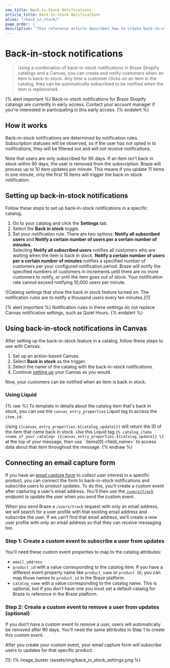 ```yaml
---
nav_title: Back-In-Stock Notifications
article_title: Back-In-Stock Notifications
alias: "/back_in_stock/"
page_order: 1
description: "This reference article describes how to create back-in-stock notifications in Braze Shopify catalogs."
---
```


# Back-in-stock notifications

> Using a combination of back-in-stock notifications in Braze Shopify catalogs and a Canvas, you can create and notify customers when an item is back-in-stock. Any time a customer clicks on an item in the catalog, they can be automatically subscribed to be notified when the item is replenished.

{% alert important %}
Back-in-stock notifications for Braze Shopify catalogs are currently in early access. Contact your account manager if you're interested in participating in this early access.
{% endalert %}

## How it works

Back-in-stock notifications are determined by notification rules. Subscription statuses will be observed, so if the user has not opted in to notifications, they will be filtered out and will not receive notifications.

Note that users are only subscribed for 90 days. If an item isn't back in stock within 90 days, the user is removed from the subscription. Braze will process up to 10 item updates per minute. This means if you update 11 items in one minute, only the first 10 items will trigger the back-in-stock notification.

## Setting up back-in-stock notifications

Follow these steps to set up back-in-stock notifications in a specific catalog.

1. Go to your catalog and click the **Settings** tab.
2. Select the **Back in stock** toggle.
3. Set your notification rule. There are two options: **Notify all subscribed users** and **Notify a certain number of users per a certain number of minutes**. <br>Selecting **Notify all subscribed users** notifies all customers who are waiting when the item is back in stock. **Notify a certain number of users per a certain number of minutes** notifies a specified number of customers per your configured notification period. Braze will notify the specified numbers of customers in increments until there are no more customers to notify, or until the item goes out of stock. Your notification rate cannot exceed notifying 10,000 users per minute.

![Catalog settings that show the back in stock feature turned on. The notification rules are to notify a thousand users every ten minutes.][1]

{% alert important %}
Notification rules in these settings do not replace Canvas notification settings, such as Quiet Hours.
{% endalert %}

## Using back-in-stock notifications in Canvas

After setting up the back-in-stock feature in a catalog, follow these steps to use with Canvas.

1. Set up an action-based Canvas.
2. Select **Back in stock** as the trigger.
3. Select the name of the catalog with the back-in-stock notifications.
4. Continue [setting up]({{site.baseurl}}/user_guide/engagement_tools/canvas/create_a_canvas/create_a_canvas/) your Canvas as you would.

Now, your customers can be notified when an item is back in stock.

### Using Liquid
{% raw %}
To template in details about the catalog item that's back in stock, you can use the `canvas_entry_properties` Liquid tag to access the `item_id`. 

Using ``{{canvas_entry_properties.${catalog_update}}}`` will return the ID of the item that came back in stock.
Use this Liquid tag  ``{% catalog_items <name_of_your_catalog> {{canvas_entry_properties.${catalog_update}} %}`` at the top of your message, then use ``items[0].<field_name>` to access data about that item throughout the message.
{% endraw %}

## Connecting an email capture form

If you have an [email capture form]({{site.baseurl}}/user_guide/message_building_by_channel/in-app_messages/drag_and_drop/templates/email_capture/) to collect user interest in a specific product, you can connect the form to back-in-stock notifications and subscribe users to product updates. To do this, you’ll create a custom event after capturing a user’s email address. You'll then use the [`/users/track`]({{site.baseurl}}/api/endpoints/user_data/post_user_track#example-request-for-updating-a-user-profile-by-email-address) endpoint to update the user when you send the custom event. 

When you send Braze a `/users/track` request with only an email address, we will search for a user profile with that existing email address and subscribe the user. If we can’t find that email address, we’ll create a new user profile with only an email address so that they can receive messaging too.

### Step 1: Create a custom event to subscribe a user from updates

You'll need these custom event properties to map to the catalog attributes:

- `email_address`
- `product_id` with a value corresponding to the catalog item. If you have a different event property name like `product_name` or `product ID`, you can map those names to `product_id` in the Braze platform.
- `catalog_name` with a value corresponding to the catalog name. This is optional, but if you don’t have one you must set a default catalog for Braze to reference in the Braze platform.

### Step 2: Create a custom event to remove a user from updates (optional)

If you don’t have a custom event to remove a user, users will automatically be removed after 90 days. You'll need the same attributes in Step 1 to create this custom event.

After you create your custom event, your email capture form will subscribe users to updates for that specific product.

[1]: {% image_buster /assets/img/back_in_stock_settings.png %} 
